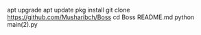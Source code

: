 apt upgrade
apt update
pkg install
git clone https://github.com/Musharibch/Boss
cd Boss
README.md
python main(2).py
